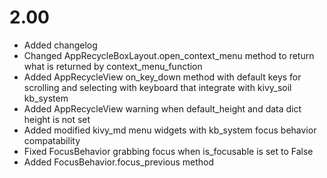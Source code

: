 # 2.00
 - Added changelog
 - Changed AppRecycleBoxLayout.open_context_menu method to return what is returned by context_menu_function
 - Added AppRecycleView on_key_down method with default keys for scrolling and selecting with keyboard that integrate with kivy_soil kb_system
 - Added AppRecycleView warning when default_height and data dict height is not set
 - Added modified kivy_md menu widgets with kb_system focus behavior compatability
 - Fixed FocusBehavior grabbing focus when is_focusable is set to False
 - Added FocusBehavior.focus_previous method
